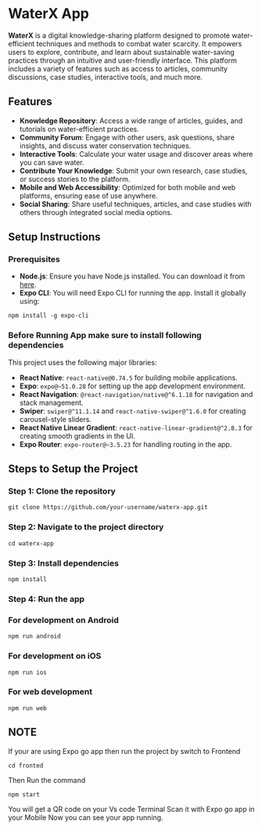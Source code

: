 
# WaterX App

**WaterX** is a digital knowledge-sharing platform designed to promote water-efficient techniques and methods to combat water scarcity. It empowers users to explore, contribute, and learn about sustainable water-saving practices through an intuitive and user-friendly interface. This platform includes a variety of features such as access to articles, community discussions, case studies, interactive tools, and much more.

## Features

- **Knowledge Repository**: Access a wide range of articles, guides, and tutorials on water-efficient practices.
- **Community Forum**: Engage with other users, ask questions, share insights, and discuss water conservation techniques.
- **Interactive Tools**: Calculate your water usage and discover areas where you can save water.
- **Contribute Your Knowledge**: Submit your own research, case studies, or success stories to the platform.
- **Mobile and Web Accessibility**: Optimized for both mobile and web platforms, ensuring ease of use anywhere.
- **Social Sharing**: Share useful techniques, articles, and case studies with others through integrated social media options.

## Setup Instructions

### Prerequisites

- **Node.js**: Ensure you have Node.js installed. You can download it from [here](https://nodejs.org/).
- **Expo CLI**: You will need Expo CLI for running the app. Install it globally using:

```
npm install -g expo-cli
```
### Before Running App make sure to install following dependencies

This project uses the following major libraries:

- **React Native**: `react-native@0.74.5` for building mobile applications.
- **Expo**: `expo@~51.0.28` for setting up the app development environment.
- **React Navigation**: `@react-navigation/native@^6.1.18` for navigation and stack management.
- **Swiper**: `swiper@^11.1.14` and `react-native-swiper@^1.6.0` for creating carousel-style sliders.
- **React Native Linear Gradient**: `react-native-linear-gradient@^2.8.3` for creating smooth gradients in the UI.
- **Expo Router**: `expo-router@~3.5.23` for handling routing in the app.

## Steps to Setup the Project
### Step 1: Clone the repository
```
git clone https://github.com/your-username/waterx-app.git   

```

### Step 2: Navigate to the project directory
```
cd waterx-app
```

### Step 3: Install dependencies
```
npm install
```
### Step 4: Run the app

### For development on Android
```
npm run android
```

### For development on iOS
```
npm run ios
```

### For web development
```
npm run web
```
## NOTE
If your are using Expo go app then run the project by switch to Frontend
```
cd fronted
 ```
Then Run the command
```
npm start
```
You will get a QR code on your Vs code Terminal Scan it with Expo go app in your Mobile  Now you can see your app running. 
